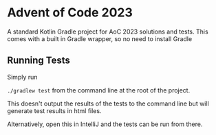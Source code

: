 # Advent of Code 2023

A standard Kotlin Gradle project for AoC 2023 solutions and tests. This comes with a built in Gradle wrapper, so no need to install Gradle

## Running Tests

Simply run

`./gradlew test` from the command line at the root of the project.

This doesn't output the results of the tests to the command line but will generate test results in html files.

Alternatively, open this in IntelliJ and the tests can be run from there.